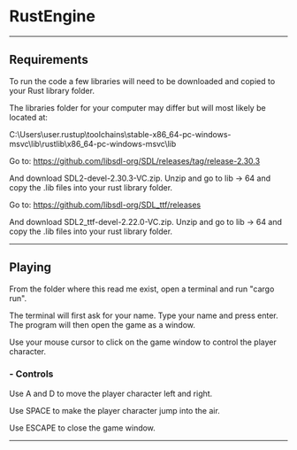 # RustEngine
 
***
## **Requirements**

To run the code a few libraries will need to be downloaded and copied to your Rust library folder.

The libraries folder for your computer may differ but will most likely be located at:

C:\Users\user\.rustup\toolchains\stable-x86_64-pc-windows-msvc\lib\rustlib\x86_64-pc-windows-msvc\lib

Go to:
https://github.com/libsdl-org/SDL/releases/tag/release-2.30.3

And download SDL2-devel-2.30.3-VC.zip. Unzip and go to lib -> 64 and copy the .lib files into your rust library folder.

Go to:
https://github.com/libsdl-org/SDL_ttf/releases

And download SDL2_ttf-devel-2.22.0-VC.zip. Unzip and go to lib -> 64 and copy the .lib files into your rust library folder.

***
## **Playing**

From the folder where this read me exist, open a terminal and run "cargo run".

The terminal will first ask for your name. Type your name and press enter. The program will then open the game as a window.

Use your mouse cursor to click on the game window to control the player character.

### **- Controls**

Use A and D to move the player character left and right.

Use SPACE to make the player character jump into the air.

Use ESCAPE to close the game window.

***